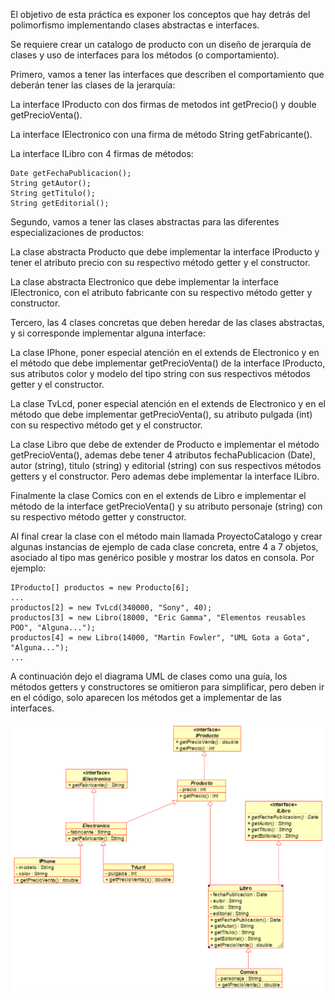 El objetivo de esta práctica es exponer los conceptos que hay detrás del polimorfismo implementando clases abstractas e interfaces.

Se requiere crear un catalogo de producto con un diseño de jerarquía de clases y uso de interfaces para los métodos (o comportamiento).

Primero, vamos a tener las interfaces que describen el comportamiento que deberán tener las clases de la jerarquía:

La interface IProducto con dos firmas de metodos int getPrecio() y double getPrecioVenta().

La interface IElectronico con una firma de método String getFabricante().

La interface ILibro con 4 firmas de métodos:

    Date getFechaPublicacion();
    String getAutor();
    String getTitulo();
    String getEditorial();


Segundo, vamos a tener las clases abstractas para las diferentes especializaciones de productos:

La clase abstracta Producto que debe implementar la interface IProducto y tener el atributo precio con su respectivo método getter y el constructor.

La clase abstracta Electronico que debe implementar la interface IElectronico, con el atributo fabricante con su respectivo método getter y constructor.


Tercero, las 4 clases concretas que deben heredar de las clases abstractas, y si corresponde implementar alguna interface:

La clase IPhone, poner especial atención en el extends de Electronico y en el método que debe implementar getPrecioVenta() de la interface IProducto, sus atributos color y modelo del tipo string con sus respectivos métodos getter y el constructor.

La clase TvLcd, poner especial atención en el extends de Electronico y en el método que debe implementar getPrecioVenta(), su atributo pulgada (int) con su respectivo método get y el constructor.

La clase Libro que debe de extender de Producto e implementar el método getPrecioVenta(), ademas debe tener 4 atributos fechaPublicacion (Date), autor (string), titulo (string) y editorial (string) con sus respectivos métodos getters y el constructor. Pero ademas debe implementar la interface ILibro.

Finalmente la clase Comics con en el extends de Libro e implementar el método de la interface getPrecioVenta() y su atributo personaje (string) con su respectivo método getter y constructor.

Al final crear la clase con el método main llamada ProyectoCatalogo y crear algunas instancias de ejemplo de cada clase concreta, entre 4 a 7 objetos, asociado al tipo mas genérico posible y mostrar los datos en consola. Por ejemplo:

    IProducto[] productos = new Producto[6];
    ...
    productos[2] = new TvLcd(340000, "Sony", 40);
    productos[3] = new Libro(18000, "Eric Gamma", "Elementos reusables POO", "Alguna...");
    productos[4] = new Libro(14000, "Martin Fowler", "UML Gota a Gota", "Alguna...");
    ...

A continuación dejo el diagrama UML de clases como una guía, los métodos getters y constructores se omitieron para simplificar, pero deben ir en el código, solo aparecen los métodos get a implementar de las interfaces.

![img.png](img.png)